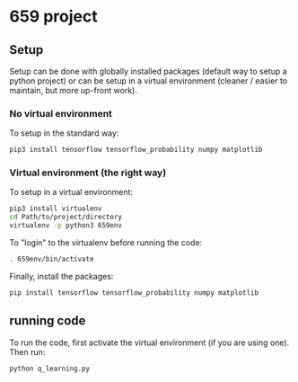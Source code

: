 # 659 project

## Setup
Setup can be done with globally installed packages (default way to setup a python project) or can be setup in a virtual environment (cleaner / easier to maintain, but more up-front work).

### No virtual environment
To setup in the standard way:
```bash
pip3 install tensorflow tensorflow_probability numpy matplotlib
```

### Virtual environment (the right way)
To setup in a virtual environment:
```bash
pip3 install virtualenv
cd Path/to/project/directory
virtualenv -p python3 659env
```

To "login" to the virtualenv before running the code:
```bash
. 659env/bin/activate
```

Finally, install the packages:
```bash
pip install tensorflow tensorflow_probability numpy matplotlib
```

## running code
To run the code, first activate the virtual environment (if you are using one).
Then run:
```bash
python q_learning.py
```

